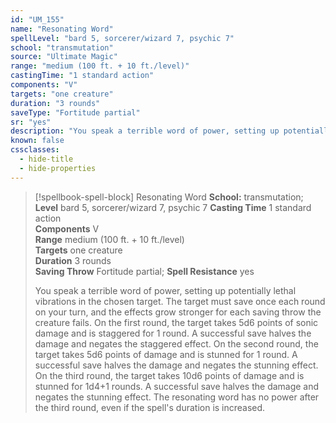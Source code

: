 ```yaml
---
id: "UM_155"
name: "Resonating Word"
spellLevel: "bard 5, sorcerer/wizard 7, psychic 7"
school: "transmutation"
source: "Ultimate Magic"
range: "medium (100 ft. + 10 ft./level)"
castingTime: "1 standard action"
components: "V"
targets: "one creature"
duration: "3 rounds"
saveType: "Fortitude partial"
sr: "yes"
description: "You speak a terrible word of power, setting up potentially lethal vibrations in the chosen target. The target must save once each round on your turn, and the effects grow stronger for each saving throw the creature fails.  On the first round, the target takes 5d6 points of sonic damage and is staggered for 1 round. A successful save halves the damage and negates the staggered effect.  On the second round, the target takes 5d6 points of damage and is stunned for 1 round. A successful save halves the damage and negates the stunning effect.  On the third round, the target takes 10d6 points of damage and is stunned for 1d4+1 rounds. A successful save halves the damage and negates the stunning effect.  The resonating word has no power after the third round, even if the spell's duration is increased."
known: false
cssclasses:
  - hide-title
  - hide-properties
---
```


> [!spellbook-spell-block] Resonating Word
> **School:** transmutation; **Level** bard 5, sorcerer/wizard 7, psychic 7
> **Casting Time** 1 standard action  
> **Components** V  
> **Range** medium (100 ft. + 10 ft./level)  
> **Targets** one creature  
> **Duration** 3 rounds  
> **Saving Throw** Fortitude partial; **Spell Resistance** yes
> 
> You speak a terrible word of power, setting up potentially lethal vibrations in the chosen target. The target must save once each round on your turn, and the effects grow stronger for each saving throw the creature fails.  On the first round, the target takes 5d6 points of sonic damage and is staggered for 1 round. A successful save halves the damage and negates the staggered effect.  On the second round, the target takes 5d6 points of damage and is stunned for 1 round. A successful save halves the damage and negates the stunning effect.  On the third round, the target takes 10d6 points of damage and is stunned for 1d4+1 rounds. A successful save halves the damage and negates the stunning effect.  The resonating word has no power after the third round, even if the spell's duration is increased.